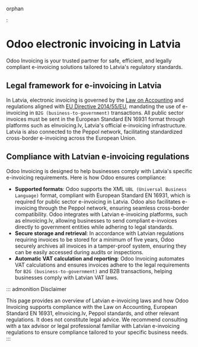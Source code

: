 orphan

:   

# Odoo electronic invoicing in Latvia

Odoo Invoicing is your trusted partner for safe, efficient, and legally
compliant e-invoicing solutions tailored to Latvia\'s regulatory
standards.

## Legal framework for e-invoicing in Latvia

In Latvia, electronic invoicing is governed by the [Law on
Accounting](https://eur-lex.europa.eu/legal-content/LV/TXT/PDF/?uri=CELEX:72014L0055LVA_270633)
and regulations aligned with [EU Directive
2014/55/EU](https://eur-lex.europa.eu/legal-content/EN/TXT/?uri=CELEX%3A32014L0055),
mandating the use of e-invoicing in
`B2G (business-to-government)`
transactions. All public sector invoices must be sent in the European
Standard EN 16931 format through platforms such as eInvoicing.lv,
Latvia's official e-invoicing infrastructure. Latvia is also connected
to the Peppol network, facilitating standardized cross-border
e-invoicing across the European Union.

## Compliance with Latvian e-invoicing regulations

Odoo Invoicing is designed to help businesses comply with Latvia\'s
specific e-invoicing requirements. Here is how Odoo ensures compliance:

- **Supported formats**: Odoo supports the XML
  `UBL (Universal Business Language)`
  format, compliant with European Standard EN 16931, which is required
  for public sector e-invoicing in Latvia. Odoo also facilitates
  e-invoicing through the Peppol network, ensuring seamless cross-border
  compatibility. Odoo integrates with Latvian e-invoicing platforms,
  such as eInvoicing.lv, allowing businesses to send compliant
  e-invoices directly to government entities while adhering to legal
  standards.
- **Secure storage and retrieval**: In accordance with Latvian
  regulations requiring invoices to be stored for a minimum of five
  years, Odoo securely archives all invoices in a tamper-proof system,
  ensuring they can be easily accessed during audits or inspections.
- **Automatic VAT calculation and reporting**: Odoo Invoicing automates
  VAT calculations and ensures invoices adhere to the legal requirements
  for `B2G (business-to-government)` and
  B2B transactions, helping businesses comply with Latvian VAT laws.

::: admonition
Disclaimer

This page provides an overview of Latvian e-invoicing laws and how Odoo
Invoicing supports compliance with the Law on Accounting, European
Standard EN 16931, eInvoicing.lv, Peppol standards, and other relevant
regulations. It does not constitute legal advice. We recommend
consulting with a tax advisor or legal professional familiar with
Latvian e-invoicing regulations to ensure compliance tailored to your
specific business needs.
:::
